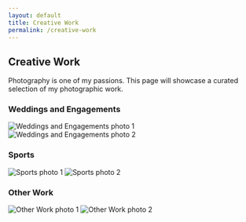 ```yaml
---
layout: default
title: Creative Work
permalink: /creative-work
---
```


## Creative Work

Photography is one of my passions. This page will showcase a curated selection of my photographic work.

### Weddings and Engagements

<div class="photo-gallery">
  <img src="{{ '/assets/creative/placeholder1.png' | relative_url }}" alt="Weddings and Engagements photo 1">
  <img src="{{ '/assets/creative/placeholder2.png' | relative_url }}" alt="Weddings and Engagements photo 2">
</div>

### Sports

<div class="photo-gallery">
  <img src="{{ '/assets/creative/placeholder3.png' | relative_url }}" alt="Sports photo 1">
  <img src="{{ '/assets/creative/placeholder4.png' | relative_url }}" alt="Sports photo 2">
</div>

### Other Work

<div class="photo-gallery">
  <img src="{{ '/assets/creative/placeholder1.png' | relative_url }}" alt="Other Work photo 1">
  <img src="{{ '/assets/creative/placeholder2.png' | relative_url }}" alt="Other Work photo 2">
</div>